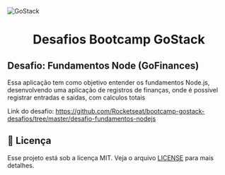 <img alt="GoStack" src="https://storage.googleapis.com/golden-wind/bootcamp-gostack/header-desafios.png" />
<h1 align="center">
  Desafios Bootcamp GoStack
</h1>

<h2> Desafio: Fundamentos Node (GoFinances) </h2>

<p>Essa aplicação tem como objetivo entender os fundamentos Node.js, desenvolvendo uma aplicação de registros de finanças,
onde é possivel registrar entradas e saidas, com calculos totais</p>

<p> Link do desafio:
  <a href=https://github.com/Rocketseat/bootcamp-gostack-desafios/tree/master/desafio-fundamentos-nodejs">
  https://github.com/Rocketseat/bootcamp-gostack-desafios/tree/master/desafio-fundamentos-nodejs </a>
</p>

## :memo: Licença

Esse projeto está sob a licença MIT. Veja o arquivo [LICENSE](LICENSE) para mais detalhes.
